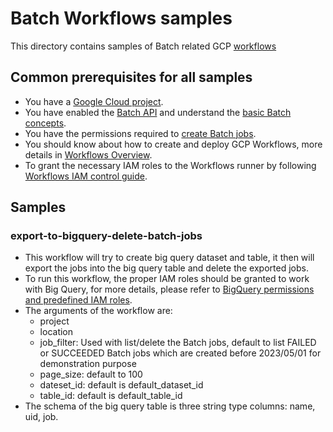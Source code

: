 # Batch Workflows samples
This directory contains samples of Batch related GCP [workflows](https://cloud.google.com/workflows)

## Common prerequisites for all samples
* You have a [Google Cloud project](https://cloud.google.com/resource-manager/docs/creating-managing-projects).
* You have enabled the [Batch API](https://console.cloud.google.com/batch) and understand the [basic Batch concepts](https://cloud.google.com/batch/docs/get-started#product-overview).
* You have the permissions required to [create Batch jobs](https://cloud.google.com/batch/docs/create-run-basic-job).
* You should know about how to create and deploy GCP Workflows, more details in [Workflows Overview](https://cloud.google.com/workflows/docs/overview).
* To grant the necessary IAM roles to the Workflows runner by following [Workflows IAM control guide](https://cloud.google.com/workflows/docs/use-iam-for-access).

## Samples
### export-to-bigquery-delete-batch-jobs
* This workflow will try to create big query dataset and table, it then will export the jobs into the big query table and delete the exported jobs. 
* To run this workflow, the proper IAM roles should be granted to work with Big Query, for more details, please refer to [BigQuery permissions and predefined IAM roles](https://cloud.google.com/bigquery/docs/access-control#permissions-predefined-roles).
* The arguments of the workflow are:
  * project
  * location
  * job_filter: Used with list/delete the Batch jobs, default to list FAILED or SUCCEEDED Batch jobs which are created before 2023/05/01 for demonstration purpose
  * page_size: default to 100
  * dateset_id: default is default_dataset_id
  * table_id: default is default_table_id
* The schema of the big query table is three string type columns: name, uid, job.
